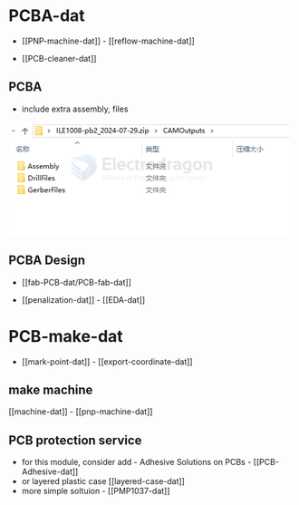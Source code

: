 
# PCBA-dat

- [[PNP-machine-dat]] - [[reflow-machine-dat]] 

- [[PCB-cleaner-dat]]

## PCBA 

- include extra assembly, files 
  
![](2024-07-31-17-26-21.png)


## PCBA Design 

- [[fab-PCB-dat/PCB-fab-dat]]

- [[penalization-dat]] - [[EDA-dat]]


# PCB-make-dat

- [[mark-point-dat]] - [[export-coordinate-dat]]

## make machine 

[[machine-dat]] - [[pnp-machine-dat]]



## PCB protection service 


- for this module, consider add - Adhesive Solutions on PCBs - [[PCB-Adhesive-dat]]
- or layered plastic case [[layered-case-dat]]
- more simple soltuion - [[PMP1037-dat]]

